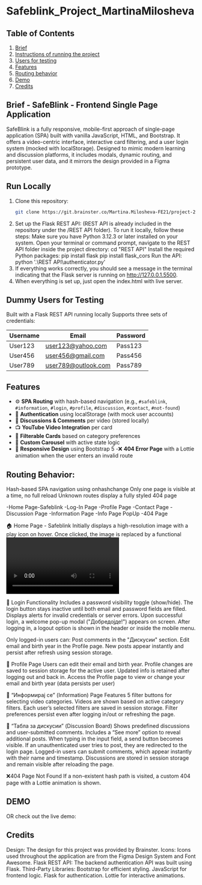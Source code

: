# Safeblink_Project_MartinaMilosheva

## Table of Contents 
1. [Brief](#brief)
2. [Instructions of running the project](#run)
3. [Users for testing](#dummy-users-for-testing)
4. [Features](#features)
5. [Routing behavior](#routing)
6. [Demo](#demo)
7. [Credits](#credits)


## Brief - SafeBlink - Frontend Single Page Application
SafeBlink is a fully responsive, mobile-first approach of single-page application (SPA) built with vanilla JavaScript, HTML, and Bootstrap. It offers a video-centric interface, interactive card filtering, and a user login system (mocked with localStorage). Designed to mimic modern learning and discussion platforms, it includes modals, dynamic routing, and persistent user data, and it mirrors the design provided in a Figma prototype.


## Run Locally
1. Clone this repository:
   ```bash
   git clone https://git.brainster.co/Martina.Milosheva-FE21/project-2-safeblink.git
2. Set up the Flask REST API: (REST API is already included in the repository under the /REST API folder). To run it locally, follow these steps: Make sure you have Python 3.12.3 or later installed on your system. Open your terminal or  command prompt, navigate to the REST API folder inside the project directory:
cd "REST API"
Install the required Python packages:
pip install flask
pip install  flask_cors
Run the API:
python '.\REST API\authenticator.py'
3. If everything works correctly, you should see a message in the terminal indicating that the Flask server is running  on http://127.0.0.1.5500.
4. When everything is set up, just open the index.html with live server.


## Dummy Users for Testing
Built with a Flask REST API running locally
Supports three sets of credentials:

| Username  | Email                  | Password |
|-----------|------------------------|----------|
| User123   | user123@yahoo.com      | Pass123  |
| User456   | user456@gmail.com      | Pass456  |
| User789   | user789@outlook.com    | Pass789  |


## Features
- ⚙️ **SPA Routing** with hash-based navigation (e.g., `#safeblink`, `#information`, `#login`, `#profile`, `#discussion`, `#contact`, `#not-found`)
- 🔐 **Authentication** using localStorage (with mock user accounts)
- 💬 **Discussions & Comments** per video (stored locally)
- 📺 **YouTube Video Integration** per card
- 🎯 **Filterable Cards** based on category preferences
- 🎡 **Custom Carousel** with active state logic
- 📱 **Responsive Design** using Bootstrap 5
-❌ **404 Error Page** with a Lottie animation when the user enters an invalid route


## Routing Behavior:
Hash-based SPA navigation using onhashchange
Only one page is visible at a time, no full reload
Unknown routes display a fully styled 404 page

-Home Page-Safeblink
-Log-In Page
-Profile Page
-Contact Page
-Discussion Page
-Information Page
-Info Page PopUp
-404 Page
   

🏠 Home Page - Safeblink
Initially displays a high-resolution image with a play icon on hover.
Once clicked, the image is replaced by a functional <video> element.


🔐 Login Functionality
Includes a password visibility toggle (show/hide).
The login button stays inactive until both email and password fields are filled.
Displays alerts for invalid credentials or server errors.
Upon successful login, a welcome pop-up modal ("Добредојде!") appears on screen.
After logging in, a logout option is shown in the header or inside the mobile menu.

Only logged-in users can:
Post comments in the "Дискусии" section.
Edit email and birth year in the Profile page.
New posts appear instantly and persist after refresh using session storage.


👤 Profile Page
Users can edit their email and birth year.
Profile changes are saved to session storage for the active user.
Updated info is retained after logging out and back in.
Access the Profile page to view or change your email and birth year (data persists per user)


🎥 “Информирај се” (Information) Page
Features 5 filter buttons for selecting video categories.
Videos are shown based on active category filters.
Each user’s selected filters are saved in session storage.
Filter preferences persist even after logging in/out or refreshing the page.


💬 “Табла за дискусии” (Discussion Board)
Shows predefined discussions and user-submitted comments.
Includes a “See more” option to reveal additional posts.
When typing in the input field, a send button becomes visible.
If an unauthenticated user tries to post, they are redirected to the login page.
Logged-in users can submit comments, which appear instantly with their name and timestamp.
Discussions are stored in session storage and remain visible after reloading the page.


❌404 Page Not Found
If a non-existent hash path is visited, a custom 404 page with a Lottie animation is shown.
 


## DEMO
OR check out the live demo:



## Credits 
Design: The design for this project was provided by Brainster.
Icons: Icons used throughout the application are from the Figma Design System and Font Awesome.
Flask REST API: The backend authentication API was built using Flask.
Third-Party Libraries:
Bootstrap for efficient styling.
JavaScript for frontend logic.
Flask for authentication.
Lottie for interactive animations.